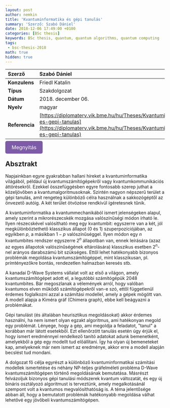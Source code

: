 ```yaml
---
layout: post
author: nemkin
title: 'Kvantuminformatika és gépi tanulás'
summary: 'Szerző: Szabó Dániel'
date: 2018-12-06 17:49:00 +0100
categories: [BSc thesis]
keywords: BSc thesis, quantum, quantum algorithms, quantum computing
tags:
 - bsc-thesis-2018
math: true
hidden: true
---
```


| **Szerző** | Szabó Dániel |
| :- | :- |
| **Konzulens** | Friedl Katalin |
| **Típus** | Szakdolgozat |
| **Dátum** | 2018. december 06. |
| **Nyelv** | magyar |
| **Referencia** | [https://diplomaterv.vik.bme.hu/hu/Theses/Kvantuminformatika-es-gepi-tanulas](https://diplomaterv.vik.bme.hu/hu/Theses/Kvantuminformatika-es-gepi-tanulas) |

<a
  href="https://quszit.github.io/thesises/daniel-szabo-2018-12-06-bsc-thesis-kvantuminformatika-es-gepi-tanulas.pdf"
  style="
    background-color: #7D5BA6;
    padding: 10px 20px;
    border: none;
    border-radius: 5px;
    outline: none;
    color: white;
    font-size: 16px;
    text-decoration: none;
    cursor: pointer;
    transition: background-color 0.3s ease;"
    onmouseover="this.style.backgroundColor='#6D4A94'"
    onmouseout="this.style.backgroundColor='#7D5BA6'"
    onmousedown="this.style.backgroundColor='#5C3A82'"
    onmouseup="this.style.backgroundColor='#7D5BA6'"
    >Megnyitás</a>

## Absztrakt

Napjainkban egyre gyakrabban hallani híreket a kvantuminformatika világából, például új kvantumszámítógépekről vagy kvantumkommunikációs áttörésekről. Ezekkel összefüggésben egyre fontosabb szerep juthat a közeljövőben a kvantumalgoritmusoknak. Szintén nagyon népszerű terület a gépi tanulás, amit rengeteg különböző célra használnak a sakkozógéptől az önvezető autóig. A két terület ötvözése rendkívül ígéretesnek tűnik.

A kvantuminformatika a kvantummechanikából ismert jelenségeken alapul, amely szerint a mikrorészecskék mozgása valószínűségi módon írható le. Ilyen részecskével valósítható meg egy kvantumbit: egyszerre van a két, jól megkülönböztethető klasszikus állapot (0 és 1) szuperpozíciójában, az egyikben $p$, a másikban $1-p$ valószínűséggel. Ilyen módon egy $n$ kvantumbites rendszer egyszerre $2^n$ állapotban van, ennek leírására (azaz az egyes állapotok valószínűségének eltárolására) klasszikus esetben $2^n$-nel arányos darabszámú bit szükséges. Ettől lehet hatékonyabb bizonyos problémák megoldása kvantumszámítógéppel, mint klasszikusan, pl. prímtényezőkre bontás, rendezetlen halmazban keresés stb.

A kanadai D-Wave Systems vállalat volt az első a világon, amely kvantumszámítógépet adott el, a legutóbbi számítógépük 2048 kvantumbites. Bár megoszlanak a vélemények arról, hogy valóban kvantumos elven működő számítógépekről van-e szó, ettől függetlenül érdemes foglalkozni azzal a számítási modellel, amely a gépek mögött van. A modell alapja a Kiméra gráf (Chimera graph), ebbe kell beágyazni a problémákat.

Gépi tanulást (és általában heurisztikus megoldásokat) akkor érdemes használni, ha nem ismert olyan egzakt algoritmus, ami hatékonyan megold egy problémát. Lényege, hogy a gép, ami megoldja a feladatot, "tanul" a korábban már látott esetekből. Ezt ellenőrzött tanulás esetén úgy érjük el, hogy ismert eredménnyel rendelkező tanító adatokat adunk bemenetként, amelyekből a gép egy modellt tud előállítani. Így ha olyan új bemeneteket kap, amelyeknek már nem ismert az eredménye, akkor erre a modell alapján becslést tud mondani.

A dolgozat fő célja egyrészt a különböző kvantuminformatikai számítási modellek ismertetése és néhány NP-teljes gráfelméleti probléma D-Wave kvantumszámítógépen történő megoldásának bemutatása. Másrészt felvázoljuk bizonyos gépi tanulási módszerek kvantum változatát, és egy új bináris osztályozó algoritmust is terveztünk, amely megalkotásánál szempont volt a kvantumos megvalósíthatóság is. A téma jelentősége abban áll, hogy a bemutatott problémák hatékonyabb megoldása válhat lehetővé egy jövőbeli kvantumszámítógépen.
